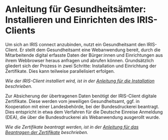 # Anleitung für Gesundheitsämter: <br/> Installieren und Einrichten des IRIS-Clients


Um sich an IRIS connect anzubinden, nutzt ein Gesundheitsamt den IRIS-Client. Er stellt dem Gesundheitsamt eine Webanwendung bereit, durch die Mitarbeitende digital erfasste Daten der Bürger:innen und Einrichtungen aus ihrem Webbrowser heraus anfragen und abrufen können.
Grundsätzlich gliedert sich der Prozess in zwei Schritte: Installation und Einrichtung der Zertifikate. Dies kann teilweise parallelisiert erfolgen.

_Wie der IRIS-Client installiert wird, ist in der [Anleitung für die Installation](https://github.com/iris-connect/iris-client/blob/develop/infrastructure/deployment/docs/Installation.md) beschrieben._

Zur Absicherung der übertragenen Daten benötigt der IRIS-Client digitale Zertifikate. Diese werden vom jeweiligen Gesundheitsamt, ggf. in Kooperation mit einer Landesbehörde, bei der Bundesdruckerei beantragt.
Dies entspricht in etwa dem Verfahren für die Deutsche Einreise Anmeldung (DEA), die über die Bundesdruckerei als Webanwendung ausgerollt wurde.

_Wie die Zertifikate beantragt werden, ist in der [Anleitung für das Beantragen der Zertifikate](https://github.com/iris-connect/iris-client/blob/certificates/infrastructure/deployment/docs/Certificate-Process_Prod_organizational.md) beschrieben._
